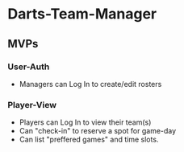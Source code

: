 # Darts-Team-Manager

## MVPs

### User-Auth
<ul>
  <li>Managers can Log In to create/edit rosters</li>
</ul>

### Player-View
<ul>
  <li>Players can Log In to view their team(s)</li>
  <li>Can "check-in" to reserve a spot for game-day</li>
  <li>Can list "preffered games" and time slots.</li>
</ul>

